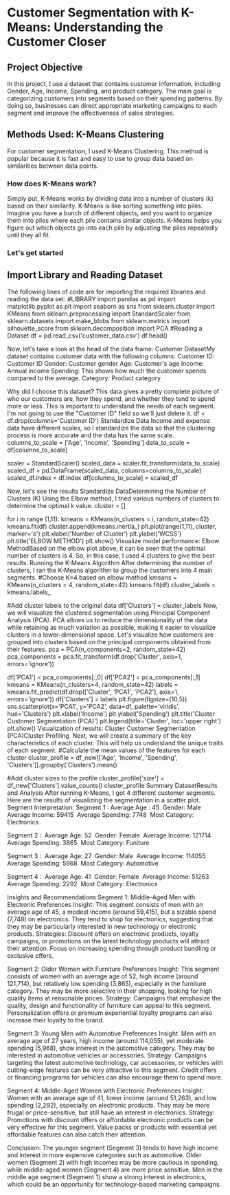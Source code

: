 # Customer Segmentation with K-Means: Understanding the Customer Closer

## Project Objective
In this project, I use a dataset that contains customer information, including Gender, Age, Income, Spending, and product category. The main goal is categorizing customers into segments based on their spending patterns. By doing so, businesses can direct appropriate marketing campaigns to each segment and improve the effectiveness of sales strategies.

## Methods Used: K-Means Clustering
For customer segmentation, I used K-Means Clustering. This method is popular because it is fast and easy to use to group data based on similarities between data points.
### How does K-Means work?
Simply put, K-Means works by dividing data into a number of clusters (k) based on their similarity. K-Means is like sorting something into piles. Imagine you have a bunch of different objects, and you want to organize them into piles where each pile contains similar objects. K-Means helps you figure out which objects go into each pile by adjusting the piles repeatedly until they all fit.

### Let's get started
## Import Library and Reading Dataset
The following lines of code are for importing the required libraries and reading the data set:
#LIBRARY
import pandas as pd
import matplotlib.pyplot as plt
import seaborn as sns
from sklearn.cluster import KMeans
from sklearn.preprocessing import StandardScaler
from sklearn.datasets import make_blobs
from sklearn.metrics import silhouette_score
from sklearn.decomposition import PCA
#Reading a Dataset
df = pd.read_csv('customer_data.csv')
df.head()

Now, let's take a look at the head of the data frame:
Customer DatasetMy dataset contains customer data with the following columns:
Customer ID: Customer ID
Gender: Customer gender
Age: Customer's age
Income: Annual income
Spending: This shows how much the customer spends compared to the average.
Category: Product category

Why did I choose this dataset? This data gives a pretty complete picture of who our customers are, how they spend, and whether they tend to spend more or less. This is important to understand the needs of each segment.
I'm not going to use the "Customer ID" field so we'll just delete it.
df = df.drop(columns='Customer ID')
Standardize Data
Income and expense data have different scales, so I standardize the data so that the clustering process is more accurate and the data has the same scale.
columns_to_scale = ['Age', 'Income', 'Spending']
data_to_scale = df[columns_to_scale]

scaler = StandardScaler()
scaled_data = scaler.fit_transform(data_to_scale)
scaled_df = pd.DataFrame(scaled_data, columns=columns_to_scale)
scaled_df.index = df.index
df[columns_to_scale] = scaled_df

Now, let's see the results
Standardize DataDetermining the Number of Clusters (K)
Using the Elbow method, I tried various numbers of clusters to determine the optimal k value.
cluster = []

for i in range (1,11):
    kmeans = KMeans(n_clusters = i, random_state=42)
    kmeans.fit(df)
    cluster.append(kmeans.inertia_)
plt.plot(range(1,11), cluster, marker='o')
plt.xlabel('Number of Cluster')
plt.ylabel('WCSS')
plt.title('ELBOW METHOD')
plt.show()
Visualize model performance:
Elbow MethodBased on the elbow plot above, it can be seen that the optimal number of clusters is 4. So, in this case, I used 4 clusters to give the best results.
Running the K-Means Algorithm
After determining the number of clusters, I ran the K-Means algorithm to group the customers into 4 main segments.
#Choose K=4 based on elbow method 
kmeans = KMeans(n_clusters = 4, random_state=42)
kmeans.fit(df)
cluster_labels = kmeans.labels_

#Add cluster labels to the original data
df['Clusters'] = cluster_labels
Now, we will visualize the clustered segmentation using Principal Component Analysis (PCA). PCA allows us to reduce the dimensionality of the data while retaining as much variation as possible, making it easier to visualize clusters in a lower-dimensional space.
Let's visualize how customers are grouped into clusters based on the principal components obtained from their features.
pca = PCA(n_components=2, random_state=42)
pca_components = pca.fit_transform(df.drop('Cluster', axis=1, errors='ignore'))

df['PCA1'] = pca_components[:,0]
df['PCA2'] = pca_components[:,1]
kmeans = KMeans(n_clusters=4, random_state=42)
labels = kmeans.fit_predict(df.drop(['Cluster', 'PCA1', 'PCA2'], axis=1, errors='ignore'))
df['Clusters'] = labels 
plt.figure(figsize=(10,5))
sns.scatterplot(x='PCA1', y='PCA2', data=df, palette='viridis', hue='Clusters')
plt.xlabel('Income')
plt.ylabel('Spending')
plt.title('Cluster Customer Segmentation (PCA)')
plt.legend(title='Cluster', loc='upper right')
plt.show()
Visualization of results:
Cluster Customer Segmentation (PCA)Cluster Profiling 
Next, we will create a summary of the key characteristics of each cluster. This will help us understand the unique traits of each segment.
#Calculate the mean values of the features for each cluster
cluster_profile = df_new[['Age', 'Income', 'Spending', 'Clusters']].groupby('Clusters').mean()

#Add cluster sizes to the profile
cluster_profile['size'] = df_new['Clusters'].value_counts()
cluster_profile
Summary DatasetResults and Analysis
After running K-Means, I got 4 different customer segments. Here are the results of visualizing the segmentation in a scatter plot.
Segment Interpretation:
Segment 1 :
Average Age : 45 
Gender: Male 
Average Income: 59415 
Average Spending: 7748 
Most Category: Electronics

Segment 2 : 
Average Age: 52 
Gender: Female 
Average Income: 121714 
Average Spending: 3865 
Most Category: Funiture

Segment 3 : 
Average Age: 27 
Gender: Male 
Average Income: 114055 
Average Spending: 5968 
Most Category: Automotive

Segment 4 : 
Average Age: 41 
Gender: Female 
Average Income: 51263 
Average Spending: 2292 
Most Category: Electronics

Insights and Recommendations
Segment 1: Middle-Aged Men with Electronic Preferences
Insight: This segment consists of men with an average age of 45, a modest income (around 59,415), but a sizable spend (7,748) on electronics. They tend to shop for electronics, suggesting that they may be particularly interested in new technology or electronic products.
Strategies: Discount offers on electronic products, loyalty campaigns, or promotions on the latest technology products will attract their attention. Focus on increasing spending through product bundling or exclusive offers.

Segment 2: Older Women with Furniture Preferences
Insight: This segment consists of women with an average age of 52, high income (around 121,714), but relatively low spending (3,865), especially in the furniture category. They may be more selective in their shopping, looking for high quality items at reasonable prices.
Strategy: Campaigns that emphasize the quality, design and functionality of furniture can appeal to this segment. Personalization offers or premium experiential loyalty programs can also increase their loyalty to the brand.

Segment 3: Young Men with Automotive Preferences
Insight: Men with an average age of 27 years, high income (around 114,055), yet moderate spending (5,968), show interest in the automotive category. They may be interested in automotive vehicles or accessories.
Strategy: Campaigns targeting the latest automotive technology, car accessories, or vehicles with cutting-edge features can be very attractive to this segment. Credit offers or financing programs for vehicles can also encourage them to spend more.

Segment 4: Middle-Aged Women with Electronic Preferences
Insight: Women with an average age of 41, lower income (around 51,263), and low spending (2,292), especially on electronic products. They may be more frugal or price-sensitive, but still have an interest in electronics.
Strategy: Promotions with discount offers or affordable electronic products can be very effective for this segment. Value packs or products with essential yet affordable features can also catch their attention.

Conclusion:
The younger segment (Segment 3) tends to have high income and interest in more expensive categories such as automotive.
Older women (Segment 2) with high incomes may be more cautious in spending, while middle-aged women (Segment 4) are more price sensitive.
Men in the middle age segment (Segment 1) show a strong interest in electronics, which could be an opportunity for technology-based marketing campaigns.
